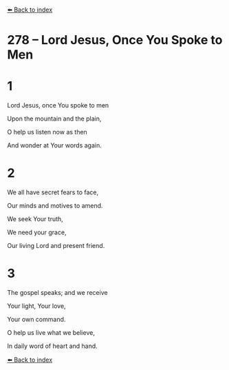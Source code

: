 [⬅️ Back to index](../README.md)

# 278 – Lord Jesus, Once You Spoke to Men





# 1

Lord Jesus, once You spoke to men

Upon the mountain and the plain,

O help us listen now as then

And wonder at Your words again.



# 2

We all have secret fears to face,

Our minds and motives to amend.

We seek Your truth,

We need your grace,

Our living Lord and present friend.



# 3

The gospel speaks; and we receive

Your light, Your love,

Your own command.

O help us live what we believe,

In daily word of heart and hand.

[⬅️ Back to index](../README.md)
